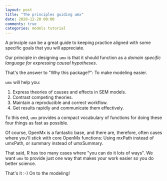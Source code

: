 ```yaml
---
layout: post
title: "The principles guiding umx"
date: 2020-12-20 00:00
comments: true
categories: models tutorial
---
```


<a name="top"></a>

A principle can be a great guide to keeping practice aligned with some specific goals that you will appreciate. 

Our principle in designing `umx` is that it should function as a *domain specific language for expressing causal hypotheses*.

That's the answer to "Why this package?": To make modeling easier.

`umx` will help you:

1. Express theories of causes and effects in SEM models.
2. Contrast competing theories.
3. Maintain a reproducible and correct workflow.
4. Get results rapidly and communicate them effectively.

To this end, `umx` provides a compact vocabulary of functions for doing these four things as fast as possible.

Of course, OpenMx is a fantastic base, and there are, therefore, often cases where you'll stick with core OpenMx functions: Using mxPath instead of umxPath, or summary instead of umxSummary.

That said, R has too many cases where "you can do it lots of ways". We want `umx` to provide just one way that makes your work easier so you do better science.

That's it :-) On to the modeling!